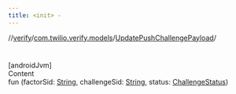 ```yaml
---
title: <init> -
---
```

//[verify](../../index.md)/[com.twilio.verify.models](../index.md)/[UpdatePushChallengePayload](index.md)/[<init>](-init-.md)



# <init>  
[androidJvm]  
Content  
fun [<init>](-init-.md)(factorSid: [String](https://kotlinlang.org/api/latest/jvm/stdlib/kotlin/-string/index.html), challengeSid: [String](https://kotlinlang.org/api/latest/jvm/stdlib/kotlin/-string/index.html), status: [ChallengeStatus](../-challenge-status/index.md))  



